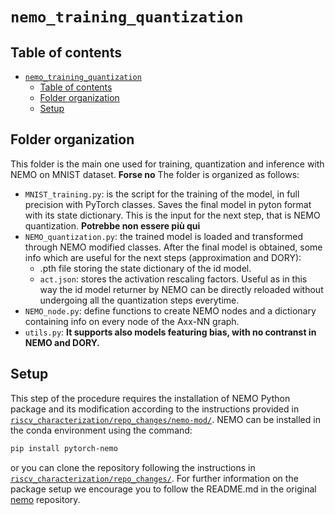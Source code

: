 # `nemo_training_quantization`

## Table of contents
- [`nemo_training_quantization`](#nemo_training_quantization)
  - [Table of contents](#table-of-contents)
  - [Folder organization](#folder-organization)
  - [Setup](#setup)

## Folder organization
This folder is the main one used for training, quantization and inference with NEMO on MNIST dataset. **Forse no**
The folder is organized as follows:
- `MNIST_training.py`: is the script for the training of the model, in full precision with PyTorch classes. Saves the final model in pyton format with its state dictionary. This is the input for the next step, that is NEMO quantization. **Potrebbe non essere più qui**
- `NEMO_quantization.py`: the trained model is loaded and transformed through NEMO modified classes. After the final model is obtained, some info which are useful for the next steps (approximation and DORY):
    - .pth file storing the state dictionary of the id model.
    - `act.json`: stores the activation rescaling factors. Useful as in this way the id model returner by NEMO can be directly reloaded without undergoing all the quantization steps everytime.  
- `NEMO_node.py`: define functions to create NEMO nodes and a dictionary containing info on every node of the Axx-NN graph.
- `utils.py`:
**It supports also models featuring bias, with no contranst in NEMO and DORY.**

## Setup
This step of the procedure requires the installation of NEMO Python package and its modification according to the instructions provided in [`riscv_characterization/repo_changes/nemo-mod/`](https://github.com/vlsi-lab/MARLIN/tree/main/riscv_characterization/repo_changes/nemo-mod). 
NEMO can be installed in the conda environment using the command:
``` bash
pip install pytorch-nemo
```
or you can clone the repository following the instructions in [`riscv_characterization/repo_changes/`](https://github.com/vlsi-lab/MARLIN/tree/main/riscv_characterization/repo_changes).
For further information on the package setup we encourage you to follow the README.md in the original [nemo](https://github.com/pulp-platform/nemo) repository.
